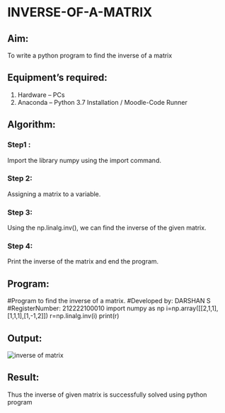 # INVERSE-OF-A-MATRIX
## Aim:
To write a python program to find the inverse of a matrix
## Equipment’s required:
1. 	Hardware – PCs
2. 	Anaconda – Python 3.7 Installation / Moodle-Code Runner
## Algorithm:
### Step1 : 
Import the library numpy using the import command.
### Step 2: 
Assigning a matrix to a variable.
### Step 3: 
Using the np.linalg.inv(), we can find the inverse of the given matrix.
### Step 4: 
Print the inverse of the matrix and end the program.
## Program:
#Program to find the inverse of a matrix.
#Developed by: DARSHAN S 
#RegisterNumber: 212222100010
import numpy as np
i=np.array([[2,1,1],[1,1,1],[1,-1,2]])
r=np.linalg.inv(i)
print(r)
## Output:
![inverse of matrix](https://user-images.githubusercontent.com/115534676/233088956-916f12c7-d395-4e20-9737-80c0417a6878.png)
## Result:
Thus the inverse of given matrix is successfully solved using python program

